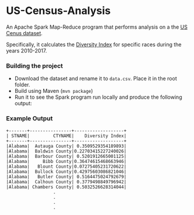 # US-Census-Analysis
An Apache Spark Map-Reduce program that performs analysis on a the [US Cenus dataset](https://www.census.gov/data/tables/2017/demo/popest/counties-detail.html).

Specifically, it calculates the [Diversity Index](https://catalog.data.gov/dataset/diversity-index) for specific races during the years 2010-2017.

### Building the project
- Download the dataset and rename it to `data.csv`. Place it in the root folder.
- Build using Maven (`mvn package`)
- Run it to see the Spark program run locally and produce the following output:

### Example Output
```
+-------+----------------+-------------------+
| STNAME|         CTYNAME|    Diversity Index|
+-------+----------------+-------------------+
|Alabama|  Autauga County| 0.3509529354189893|
|Alabama|  Baldwin County|0.22703415227240026|
|Alabama|  Barbour County| 0.5201912665001125|
|Alabama|     Bibb County|0.36474615468663946|
|Alabama|   Blount County|0.07275405231720622|
|Alabama|  Bullock County|0.42975603086821046|
|Alabama|   Butler County| 0.5164475024792679|
|Alabama|  Calhoun County| 0.3779498849796942|
|Alabama| Chambers County| 0.5032526628314044|
                  .
                  .
                  .
                  .

```
